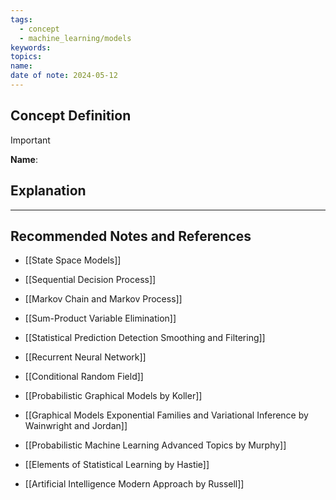 ```yaml
---
tags:
  - concept
  - machine_learning/models
keywords: 
topics: 
name: 
date of note: 2024-05-12
---
```


## Concept Definition

>[!important]
>**Name**: 



## Explanation





-----------
##  Recommended Notes and References


- [[State Space Models]]
- [[Sequential Decision Process]]
- [[Markov Chain and Markov Process]]
- [[Sum-Product Variable Elimination]]
- [[Statistical Prediction Detection Smoothing and Filtering]]

- [[Recurrent Neural Network]]
- [[Conditional Random Field]]


- [[Probabilistic Graphical Models by Koller]]
- [[Graphical Models Exponential Families and Variational Inference by Wainwright and Jordan]]
- [[Probabilistic Machine Learning Advanced Topics by Murphy]]
- [[Elements of Statistical Learning by Hastie]]
- [[Artificial Intelligence Modern Approach by Russell]]